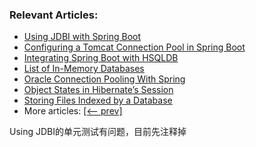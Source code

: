 ### Relevant Articles:

- [Using JDBI with Spring Boot](https://www.baeldung.com/spring-boot-jdbi)
- [Configuring a Tomcat Connection Pool in Spring Boot](https://www.baeldung.com/spring-boot-tomcat-connection-pool)
- [Integrating Spring Boot with HSQLDB](https://www.baeldung.com/spring-boot-hsqldb)
- [List of In-Memory Databases](https://www.baeldung.com/java-in-memory-databases)
- [Oracle Connection Pooling With Spring](https://www.baeldung.com/spring-oracle-connection-pooling)
- [Object States in Hibernate’s Session](https://www.baeldung.com/hibernate-session-object-states)
- [Storing Files Indexed by a Database](https://www.baeldung.com/java-db-storing-files)
- More articles: [[<-- prev]](../spring-boot-persistence)

Using JDBI的单元测试有问题，目前先注释掉